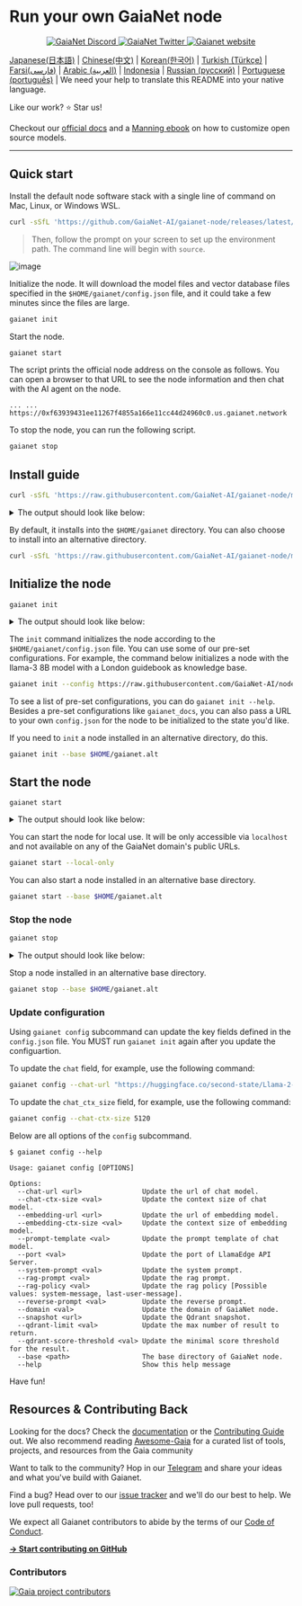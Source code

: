 # Run your own GaiaNet node


<p align="center">
  <a href="https://discord.gg/gaianet-ai">
    <img src="https://img.shields.io/badge/chat-Discord-7289DA?logo=discord" alt="GaiaNet Discord">
  </a>
  <a href="https://twitter.com/Gaianet_AI">
    <img src="https://img.shields.io/badge/Twitter-1DA1F2?logo=twitter&amp;logoColor=white" alt="GaiaNet Twitter">
  </a>
   <a href="https://www.gaianet.ai/">
    <img src="https://img.shields.io/website?up_message=Website&url=https://www.gaianet.ai/" alt="Gaianet website">
  </a>
</p>

[Japanese(日本語)](README-ja.md) | [Chinese(中文)](README-cn.md) | [Korean(한국어)](README-kr.md) | [Turkish (Türkçe)](README-tr.md) | [Farsi(فارسی)](README-fa.md) | [Arabic (العربية)](README-ar.md) | [Indonesia](README-id.md) | [Russian (русский)](README-ru.md) | [Portuguese (português)](README-pt.md) | We need your help to translate this README into your native language.

Like our work? ⭐ Star us!

Checkout our [official docs](https://docs.gaianet.ai/) and a [Manning ebook](https://www.manning.com/liveprojectseries/open-source-llms-on-your-own-computer) on how to customize open source models.

---

## Quick start

Install the default node software stack with a single line of command on Mac, Linux, or Windows WSL.

```bash
curl -sSfL 'https://github.com/GaiaNet-AI/gaianet-node/releases/latest/download/install.sh' | bash
```

> Then, follow the prompt on your screen to set up the environment path. The command line will begin with `source`.

![image](https://github.com/user-attachments/assets/dc75817c-9a54-4994-ab90-1efb1a018b17)


Initialize the node. It will download the model files and vector database files specified in the `$HOME/gaianet/config.json` file, and it could take a few minutes since the files are large.

```bash
gaianet init
```

Start the node.

```bash
gaianet start
```

The script prints the official node address on the console as follows.
You can open a browser to that URL to see the node information and then chat with the AI agent on the node.

```
... ... https://0xf63939431ee11267f4855a166e11cc44d24960c0.us.gaianet.network
```

To stop the node, you can run the following script.

```bash
gaianet stop
```

## Install guide

```bash
curl -sSfL 'https://raw.githubusercontent.com/GaiaNet-AI/gaianet-node/main/install.sh' | bash
```

<details><summary> The output should look like below: </summary>

```console
[+] Downloading default config file ...

[+] Downloading nodeid.json ...

[+] Installing WasmEdge with wasi-nn_ggml plugin ...

Info: Detected Linux-x86_64

Info: WasmEdge Installation at /home/azureuser/.wasmedge

Info: Fetching WasmEdge-0.13.5

/tmp/wasmedge.2884467 ~/gaianet
######################################################################## 100.0%
~/gaianet
Info: Fetching WasmEdge-GGML-Plugin

Info: Detected CUDA version:

/tmp/wasmedge.2884467 ~/gaianet
######################################################################## 100.0%
~/gaianet
Installation of wasmedge-0.13.5 successful
WasmEdge binaries accessible

    The WasmEdge Runtime wasmedge version 0.13.5 is installed in /home/azureuser/.wasmedge/bin/wasmedge.


[+] Installing Qdrant binary...
    * Download Qdrant binary
################################################################################################## 100.0%

    * Initialize Qdrant directory

[+] Downloading the rag-api-server.wasm ...
################################################################################################## 100.0%

[+] Downloading dashboard ...
################################################################################################## 100.0%
```

</details>

By default, it installs into the `$HOME/gaianet` directory. You can also choose to install into an alternative directory.

```bash
curl -sSfL 'https://raw.githubusercontent.com/GaiaNet-AI/gaianet-node/main/install.sh' | bash -s -- --base $HOME/gaianet.alt
```

## Initialize the node

```
gaianet init
```

<details><summary> The output should look like below: </summary>

```bash
[+] Downloading Llama-2-7b-chat-hf-Q5_K_M.gguf ...
############################################################################################################################## 100.0%############################################################################################################################## 100.0%

[+] Downloading all-MiniLM-L6-v2-ggml-model-f16.gguf ...

############################################################################################################################## 100.0%############################################################################################################################## 100.0%

[+] Creating 'default' collection in the Qdrant instance ...

    * Start a Qdrant instance ...

    * Remove the existed 'default' Qdrant collection ...

    * Download Qdrant collection snapshot ...
############################################################################################################################## 100.0%############################################################################################################################## 100.0%

    * Import the Qdrant collection snapshot ...

    * Recovery is done successfully
```

</details>

The `init` command initializes the node according to the `$HOME/gaianet/config.json` file. You can use some of our pre-set configurations. For example, the command below initializes a node with the llama-3 8B model with a London guidebook as knowledge base.

```bash
gaianet init --config https://raw.githubusercontent.com/GaiaNet-AI/node-configs/main/llama-3-8b-instruct_london/config.json
```

To see a list of pre-set configurations, you can do `gaianet init --help`.
Besides a pre-set configurations like `gaianet_docs`, you can also pass a URL to your own `config.json` for the node to be initialized to the state you'd like.

If you need to `init` a node installed in an alternative directory, do this.

```bash
gaianet init --base $HOME/gaianet.alt
```

## Start the node

```
gaianet start
```

<details><summary> The output should look like below: </summary>

```bash
[+] Starting Qdrant instance ...

    Qdrant instance started with pid: 39762

[+] Starting LlamaEdge API Server ...

    Run the following command to start the LlamaEdge API Server:

wasmedge --dir .:./dashboard --nn-preload default:GGML:AUTO:Llama-2-7b-chat-hf-Q5_K_M.gguf --nn-preload embedding:GGML:AUTO:all-MiniLM-L6-v2-ggml-model-f16.gguf rag-api-server.wasm --model-name Llama-2-7b-chat-hf-Q5_K_M,all-MiniLM-L6-v2-ggml-model-f16 --ctx-size 4096,384 --prompt-template llama-2-chat --qdrant-collection-name default --web-ui ./ --socket-addr 0.0.0.0:8080 --log-prompts --log-stat --rag-prompt "Use the following pieces of context to answer the user's question.\nIf you don't know the answer, just say that you don't know, don't try to make up an answer.\n----------------\n"


    LlamaEdge API Server started with pid: 39796
```

</details>

You can start the node for local use. It will be only accessible via `localhost` and not available on any of the GaiaNet domain's public URLs.

```bash
gaianet start --local-only
```

You can also start a node installed in an alternative base directory.

```bash
gaianet start --base $HOME/gaianet.alt
```

### Stop the node

```bash
gaianet stop
```

<details><summary> The output should look like below: </summary>

```bash
[+] Stopping WasmEdge, Qdrant and frpc ...
```

</details>

Stop a node installed in an alternative base directory.

```bash
gaianet stop --base $HOME/gaianet.alt
```

### Update configuration

Using `gaianet config` subcommand can update the key fields defined in the `config.json` file. You MUST run `gaianet init` again after you update the configuartion.

To update the `chat` field, for example, use the following command:

```bash
gaianet config --chat-url "https://huggingface.co/second-state/Llama-2-13B-Chat-GGUF/resolve/main/Llama-2-13b-chat-hf-Q5_K_M.gguf"
```

To update the `chat_ctx_size` field, for example, use the following command:

```bash
gaianet config --chat-ctx-size 5120
```

Below are all options of the `config` subcommand.

```console
$ gaianet config --help

Usage: gaianet config [OPTIONS]

Options:
  --chat-url <url>               Update the url of chat model.
  --chat-ctx-size <val>          Update the context size of chat model.
  --embedding-url <url>          Update the url of embedding model.
  --embedding-ctx-size <val>     Update the context size of embedding model.
  --prompt-template <val>        Update the prompt template of chat model.
  --port <val>                   Update the port of LlamaEdge API Server.
  --system-prompt <val>          Update the system prompt.
  --rag-prompt <val>             Update the rag prompt.
  --rag-policy <val>             Update the rag policy [Possible values: system-message, last-user-message].
  --reverse-prompt <val>         Update the reverse prompt.
  --domain <val>                 Update the domain of GaiaNet node.
  --snapshot <url>               Update the Qdrant snapshot.
  --qdrant-limit <val>           Update the max number of result to return.
  --qdrant-score-threshold <val> Update the minimal score threshold for the result.
  --base <path>                  The base directory of GaiaNet node.
  --help                         Show this help message
```

Have fun!

## Resources & Contributing Back

Looking for the docs? Check the [documentation](https://docs.gaianet.ai/intro) or the [Contributing Guide](https://github.com/Gaianet-AI/gaianet-node/blob/main/CONTRIBUTING.md) out. We also recommend reading [Awesome-Gaia](https://github.com/GaiaNet-AI/awesome-gaia) for a curated list of tools, projects, and resources from the Gaia community

Want to talk to the community? Hop in our [Telegram](https://t.me/+a0bJInD5lsYxNDJl) and share your ideas and what you've build with Gaianet.

Find a bug? Head over to our [issue tracker](https://github.com/GaiaNet-AI/gaianet-node/issues) and we'll do our best to help. We love pull requests, too!

We expect all Gaianet contributors to abide by the terms of our [Code of Conduct](https://github.com/Gaianet-AI/gaianet-node/blob/main/CODE_OF_CONDUCT.md).

[**→ Start contributing on GitHub**](https://github.com/Gaianet-AI/gaianet-node/blob/main/CONTRIBUTING.md)

### Contributors

<a href="https://github.com/GaiaNet-AI/gaianet-node/graphs/contributors">
  <img src="https://contrib.rocks/image?repo=GaiaNet-AI/gaianet-node" alt="Gaia project contributors" />
</a>
